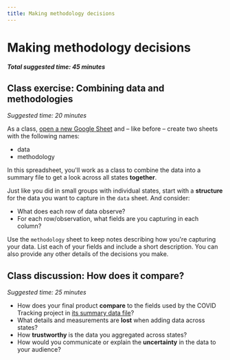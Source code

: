 ```yaml
---
title: Making methodology decisions
---
```


# Making methodology decisions

***Total suggested time: 45 minutes***

## Class exercise: Combining data and methodologies

*Suggested time: 20 minutes*

As a class, [open a new Google Sheet](https://sheet.new) and – like before – create two sheets with the following names:
* data
* methodology

In this spreadsheet, you'll work as a class to combine the data into a summary file to get a look across all states **together**.

Just like you did in small groups with individual states, start with a **structure** for the data you want to capture in the `data` sheet. And consider:
* What does each row of data observe?
* For each row/observation, what fields are you capturing in each column?

Use the `methodology` sheet to keep notes describing how you're capturing your data. List each of your fields and include a short description. You can also provide any other details of the decisions you make.

## Class discussion: How does it compare?

*Suggested time: 25 minutes*

* How does your final product **compare** to the fields used by the COVID Tracking project in [its summary data file](https://covidtracking.com/data/download/national-history.csv)?
* What details and measurements are **lost** when adding data across states?
* How **trustworthy** is the data you aggregated across states?
* How would you communicate or explain the **uncertainty** in the data to your audience?


